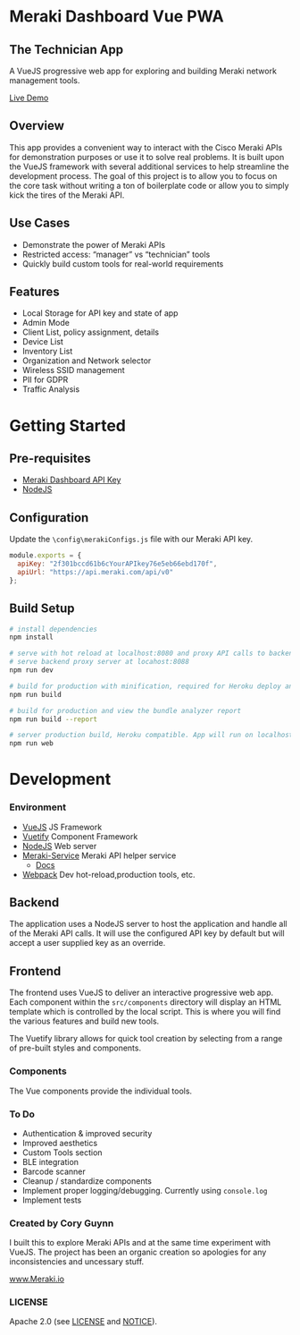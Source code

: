# Meraki Dashboard Vue PWA

## The Technician App

A VueJS progressive web app for exploring and building Meraki network management tools.

[Live Demo](https://create.meraki.io/build/dashboard-admin-app-demo/)

## Overview

This app provides a convenient way to interact with the Cisco Meraki APIs for demonstration purposes or use it to solve real problems. It is built upon the VueJS framework with several additional services to help streamline the development process. The goal of this project is to allow you to focus on the core task without writing a ton of boilerplate code or allow you to simply kick the tires of the Meraki API.

## Use Cases

- Demonstrate the power of Meraki APIs
- Restricted access: “manager” vs “technician” tools
- Quickly build custom tools for real-world requirements

## Features

- Local Storage for API key and state of app
- Admin Mode
- Client List, policy assignment, details
- Device List
- Inventory List
- Organization and Network selector
- Wireless SSID management
- PII for GDPR
- Traffic Analysis

# Getting Started

## Pre-requisites

- [Meraki Dashboard API Key](https://create.meraki.io/guides/dashboard-api/)
- [NodeJS](https://nodejs.org/en/)

## Configuration

Update the `\config\merakiConfigs.js` file with our Meraki API key.

```js
module.exports = {
  apiKey: "2f301bccd61b6cYourAPIkey76e5eb66ebd170f",
  apiUrl: "https://api.meraki.com/api/v0"
};
```

## Build Setup

```bash
# install dependencies
npm install

# serve with hot reload at localhost:8080 and proxy API calls to backend
# serve backend proxy server at locahost:8088
npm run dev

# build for production with minification, required for Heroku deploy and local API tests
npm run build

# build for production and view the bundle analyzer report
npm run build --report

# server production build, Heroku compatible. App will run on localhost:8088
npm run web
```

# Development

### Environment

- [VueJS](https://vuejs.org/) JS Framework
- [Vuetify](https://vuetifyjs.com/en/) Component Framework
- [NodeJS](https://nodejs.org/en/) Web server
- [Meraki-Service](https://github.com/dexterlabora/meraki-service) Meraki API helper service
  - [Docs](https://dexterlabora.github.io/meraki-service/)
- [Webpack](http://vuejs-templates.github.io/webpack/) Dev hot-reload,production tools, etc.

## Backend

The application uses a NodeJS server to host the application and handle all of the Meraki API calls. It will use the configured API key by default but will accept a user supplied key as an override.

## Frontend

The frontend uses VueJS to deliver an interactive progressive web app. Each component within the `src/components` directory will display an HTML template which is controlled by the local script. This is where you will find the various features and build new tools.

The Vuetify library allows for quick tool creation by selecting from a range of pre-built styles and components.

### Components

The Vue components provide the individual tools.

### To Do

- Authentication & improved security
- Improved aesthetics
- Custom Tools section
- BLE integration
- Barcode scanner
- Cleanup / standardize components
- Implement proper logging/debugging. Currently using `console.log`
- Implement tests

### Created by Cory Guynn

I built this to explore Meraki APIs and at the same time experiment with VueJS. The project has been an organic creation so apologies for any inconsistencies and uncessary stuff.

www.Meraki.io

### LICENSE
Apache 2.0 (see [LICENSE](./LICENSE) and [NOTICE](./NOTICE)).
